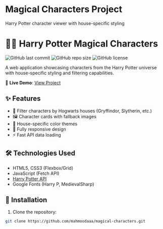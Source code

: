 # Magical Characters Project
Harry Potter character viewer with house-specific styling

# 🧙‍♂️ Harry Potter Magical Characters

![GitHub last commit](https://img.shields.io/github/last-commit/mahmoodaaa/magical-characters)
![GitHub repo size](https://img.shields.io/github/repo-size/mahmoodaaa/magical-characters)
![GitHub license](https://img.shields.io/github/license/mahmoodaaa/magical-characters)

A web application showcasing characters from the Harry Potter universe with house-specific styling and filtering capabilities.

🔗 **Live Demo**: [View Project](https://mahmoodaaa.github.io/magical-characters/)

## ✨ Features

- 🏰 Filter characters by Hogwarts houses (Gryffindor, Slytherin, etc.)
- 🖼️ Character cards with fallback images
- 🌈 House-specific color themes
- 📱 Fully responsive design
- ⚡ Fast API data loading

## 🛠️ Technologies Used

- HTML5, CSS3 (Flexbox/Grid)
- JavaScript (Fetch API)
- [Harry Potter API](https://hp-api.onrender.com/)
- Google Fonts (Harry P, MedievalSharp)

## 🚀 Installation

1. Clone the repository:
```bash
git clone https://github.com/mahmoodaaa/magical-characters.git
